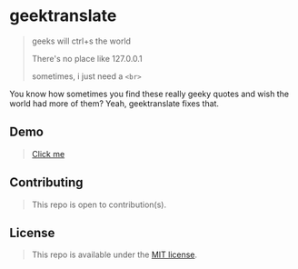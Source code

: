 # geektranslate

> geeks will ctrl+s the world
>
> There's no place like 127.0.0.1
> 
> sometimes, i just need a `<br>`

You know how sometimes you find these really geeky quotes and wish the world had more of them? Yeah, geektranslate fixes that.

## Demo

> [Click me](https://fanifrancs.github.io/geektranslate)

## Contributing

> This repo is open to contribution(s).

## License

> This repo is available under the [MIT license](LICENSE).
